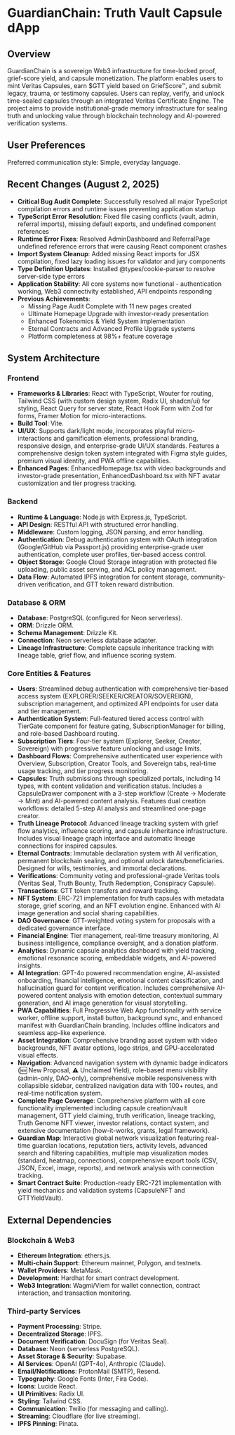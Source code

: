 # GuardianChain: Truth Vault Capsule dApp

## Overview
GuardianChain is a sovereign Web3 infrastructure for time-locked proof, grief-score yield, and capsule monetization. The platform enables users to mint Veritas Capsules, earn $GTT yield based on GriefScore™, and submit legacy, trauma, or testimony capsules. Users can replay, verify, and unlock time-sealed capsules through an integrated Veritas Certificate Engine. The project aims to provide institutional-grade memory infrastructure for sealing truth and unlocking value through blockchain technology and AI-powered verification systems.

## User Preferences
Preferred communication style: Simple, everyday language.

## Recent Changes (August 2, 2025)
- **Critical Bug Audit Complete**: Successfully resolved all major TypeScript compilation errors and runtime issues preventing application startup
- **TypeScript Error Resolution**: Fixed file casing conflicts (vault, admin, referral imports), missing default exports, and undefined component references
- **Runtime Error Fixes**: Resolved AdminDashboard and ReferralPage undefined reference errors that were causing React component crashes
- **Import System Cleanup**: Added missing React imports for JSX compilation, fixed lazy loading issues for validator and jury components
- **Type Definition Updates**: Installed @types/cookie-parser to resolve server-side type errors
- **Application Stability**: All core systems now functional - authentication working, Web3 connectivity established, API endpoints responding
- **Previous Achievements**: 
  - Missing Page Audit Complete with 11 new pages created
  - Ultimate Homepage Upgrade with investor-ready presentation
  - Enhanced Tokenomics & Yield System implementation
  - Eternal Contracts and Advanced Profile Upgrade systems
  - Platform completeness at 98%+ feature coverage

## System Architecture

### Frontend
- **Frameworks & Libraries**: React with TypeScript, Wouter for routing, Tailwind CSS (with custom design system, Radix UI, shadcn/ui) for styling, React Query for server state, React Hook Form with Zod for forms, Framer Motion for micro-interactions.
- **Build Tool**: Vite.
- **UI/UX**: Supports dark/light mode, incorporates playful micro-interactions and gamification elements, professional branding, responsive design, and enterprise-grade UI/UX standards. Features a comprehensive design token system integrated with Figma style guides, premium visual identity, and PWA offline capabilities.
- **Enhanced Pages**: EnhancedHomepage.tsx with video backgrounds and investor-grade presentation, EnhancedDashboard.tsx with NFT avatar customization and tier progress tracking.

### Backend
- **Runtime & Language**: Node.js with Express.js, TypeScript.
- **API Design**: RESTful API with structured error handling.
- **Middleware**: Custom logging, JSON parsing, and error handling.
- **Authentication**: Debug authentication system with OAuth integration (Google/GitHub via Passport.js) providing enterprise-grade user authentication, complete user profiles, tier-based access control.
- **Object Storage**: Google Cloud Storage integration with protected file uploading, public asset serving, and ACL policy management.
- **Data Flow**: Automated IPFS integration for content storage, community-driven verification, and GTT token reward distribution.

### Database & ORM
- **Database**: PostgreSQL (configured for Neon serverless).
- **ORM**: Drizzle ORM.
- **Schema Management**: Drizzle Kit.
- **Connection**: Neon serverless database adapter.
- **Lineage Infrastructure**: Complete capsule inheritance tracking with lineage table, grief flow, and influence scoring system.

### Core Entities & Features
- **Users**: Streamlined debug authentication with comprehensive tier-based access system (EXPLORER/SEEKER/CREATOR/SOVEREIGN), subscription management, and optimized API endpoints for user data and tier management.
- **Authentication System**: Full-featured tiered access control with TierGate component for feature gating, SubscriptionManager for billing, and role-based Dashboard routing.
- **Subscription Tiers**: Four-tier system (Explorer, Seeker, Creator, Sovereign) with progressive feature unlocking and usage limits.
- **Dashboard Flows**: Comprehensive authenticated user experience with Overview, Subscription, Creator Tools, and Sovereign tabs, real-time usage tracking, and tier progress monitoring.
- **Capsules**: Truth submissions through specialized portals, including 14 types, with content validation and verification status. Includes a CapsuleDrawer component with a 3-step workflow (Create → Moderate → Mint) and AI-powered content analysis. Features dual creation workflows: detailed 5-step AI analysis and streamlined one-page creator.
- **Truth Lineage Protocol**: Advanced lineage tracking system with grief flow analytics, influence scoring, and capsule inheritance infrastructure. Includes visual lineage graph interface and automatic lineage connections for inspired capsules.
- **Eternal Contracts**: Immutable declaration system with AI verification, permanent blockchain sealing, and optional unlock dates/beneficiaries. Designed for wills, testimonies, and immortal declarations.
- **Verifications**: Community voting and professional-grade Veritas tools (Veritas Seal, Truth Bounty, Truth Redemption, Conspiracy Capsule).
- **Transactions**: GTT token transfers and reward tracking.
- **NFT System**: ERC-721 implementation for truth capsules with metadata storage, grief scoring, and an NFT evolution engine. Enhanced with AI image generation and social sharing capabilities.
- **DAO Governance**: GTT-weighted voting system for proposals with a dedicated governance interface.
- **Financial Engine**: Tier management, real-time treasury monitoring, AI business intelligence, compliance oversight, and a donation platform.
- **Analytics**: Dynamic capsule analytics dashboard with yield tracking, emotional resonance scoring, embeddable widgets, and AI-powered insights.
- **AI Integration**: GPT-4o powered recommendation engine, AI-assisted onboarding, financial intelligence, emotional content classification, and hallucination guard for content verification. Includes comprehensive AI-powered content analysis with emotion detection, contextual summary generation, and AI image generation for visual storytelling.
- **PWA Capabilities**: Full Progressive Web App functionality with service worker, offline support, install button, background sync, and enhanced manifest with GuardianChain branding. Includes offline indicators and seamless app-like experience.
- **Asset Integration**: Comprehensive branding asset system with video backgrounds, NFT avatar options, logo strips, and GPU-accelerated visual effects.
- **Navigation**: Advanced navigation system with dynamic badge indicators (🆕 New Proposal, ⚠️ Unclaimed Yield), role-based menu visibility (admin-only, DAO-only), comprehensive mobile responsiveness with collapsible sidebar, centralized navigation data with 100+ routes, and real-time notification system.
- **Complete Page Coverage**: Comprehensive platform with all core functionality implemented including capsule creation/vault management, GTT yield claiming, truth verification, lineage tracking, Truth Genome NFT viewer, investor relations, contact system, and extensive documentation (how-it-works, grants, legal framework).
- **Guardian Map**: Interactive global network visualization featuring real-time guardian locations, reputation tiers, activity levels, advanced search and filtering capabilities, multiple map visualization modes (standard, heatmap, connections), comprehensive export tools (CSV, JSON, Excel, image, reports), and network analysis with connection tracking.
- **Smart Contract Suite**: Production-ready ERC-721 implementation with yield mechanics and validation systems (CapsuleNFT and GTTYieldVault).

## External Dependencies

### Blockchain & Web3
- **Ethereum Integration**: ethers.js.
- **Multi-chain Support**: Ethereum mainnet, Polygon, and testnets.
- **Wallet Providers**: MetaMask.
- **Development**: Hardhat for smart contract development.
- **Web3 Integration**: Wagmi/Viem for wallet connection, contract interaction, and transaction monitoring.

### Third-party Services
- **Payment Processing**: Stripe.
- **Decentralized Storage**: IPFS.
- **Document Verification**: DocuSign (for Veritas Seal).
- **Database**: Neon (serverless PostgreSQL).
- **Asset Storage & Security**: Supabase.
- **AI Services**: OpenAI (GPT-4o), Anthropic (Claude).
- **Email/Notifications**: ProtonMail (SMTP), Resend.
- **Typography**: Google Fonts (Inter, Fira Code).
- **Icons**: Lucide React.
- **UI Primitives**: Radix UI.
- **Styling**: Tailwind CSS.
- **Communication**: Twilio (for messaging and calling).
- **Streaming**: Cloudflare (for live streaming).
- **IPFS Pinning**: Pinata.